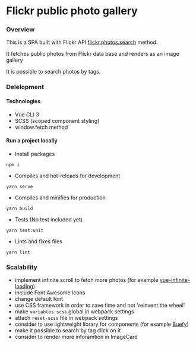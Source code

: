 # Flickr public photo gallery

### **Overview**

This is a SPA built with Flickr API [flickr.photos.search](https://www.flickr.com/services/api/explore/flickr.photos.search) method.

It fetches public photos from Flickr data base and renders as an image gallery

It is possible to search photos by tags.

### **Delelopment**

#### Technologies

- Vue CLI 3
- SCSS (scoped component styling)
- window.fetch method

#### Run a project locally

- Install packages
```
npm i
```
- Compiles and hot-reloads for development
```
yarn serve
```
- Compiles and minifies for production
```
yarn build
```
- Tests (No test included yet)

```
yarn test:unit

```

- Lints and fixes files
```
yarn lint
```


### **Scalability**

- implement infinite scroll to fetch more photos (for example [vue-infinite-loading](https://peachscript.github.io/vue-infinite-loading/guide/#installation))
- include Font Awesome Icons
- change default font
- use CSS framework in order to save time and not 'reinvent the wheel' 
- make `variables.scss` global in webpack settings
- attach `reset-scss` file in webpack settings
- consider to use lightweight library for components (for example [Buefy](https://buefy.org/))
- make it possible to search by tag click on it
- consider to render more inforamtion in ImageCard

